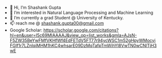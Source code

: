 - 👋 Hi, I’m Shashank Gupta
- 👀 I’m interested in Natural Language Processing and Machine Learning
- 🌱 I’m currently a grad Student @ University of Kentucky.
- 📫 reach me @ shashank.gupta00@gmail.com
- Google Scholar: https://scholar.google.com/citations?hl=en&user=I5c69MIAAAAJ&view_op=list_works&gmla=AJsN-F5ZW35BeYwFMfVKHfWf4EdFETdV5FT77r94ycWSC1m52gHpyWMocyjFGlf1r7LZnlqiMHM1hKC4whsarE09DzMqTafpTmWihYl8VwTN0wCNlTjH3wE

<!---
shashank140195/shashank140195 is a ✨ special ✨ repository because its `README.md` (this file) appears on your GitHub profile.
You can click the Preview link to take a look at your changes.
--->
